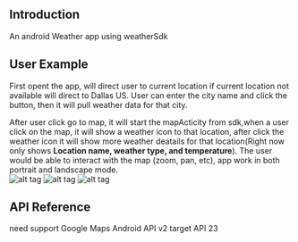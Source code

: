 ## Introduction
An android Weather app using  weatherSdk
  
## User Example
First opent the app, will direct user to current location if current location not available will direct to Dallas US.
User can enter the city name and click the button, then it will pull weather data for that city.<br/>

After user click go to map, it will start the mapActicity from sdk,when a user click on the map, it will show a weather icon to that location,  after click the weather icon it will show more weather deatails for that location(Right now only shows **Location name, weather type, and temperature**). 
The user would be able to interact with the map (zoom, pan, etc),  app work in both portrait and landscape mode.<br/>
![alt tag](https://raw.githubusercontent.com/louisli1989/weatherMap/master/shot3)
![alt tag](https://raw.githubusercontent.com/louisli1989/weatherMap/master/screenshot2.png)
![alt tag](https://raw.githubusercontent.com/louisli1989/weatherMap/master/screenshot3.png)


## API Reference
need support Google Maps Android API v2
target API 23
